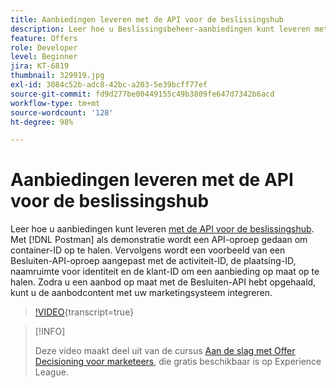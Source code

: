 ```yaml
---
title: Aanbiedingen leveren met de API voor de beslissingshub
description: Leer hoe u Beslissingsbeheer-aanbiedingen kunt leveren met de Beslissingen-API.
feature: Offers
role: Developer
level: Beginner
jira: KT-6819
thumbnail: 329919.jpg
exl-id: 3084c52b-adc8-42bc-a203-5e39bcff77ef
source-git-commit: fd9d277be00449155c49b3809fe647d7342b6acd
workflow-type: tm+mt
source-wordcount: '128'
ht-degree: 98%

---
```



# Aanbiedingen leveren met de API voor de beslissingshub

Leer hoe u aanbiedingen kunt leveren [met de API voor de beslissingshub](https://experienceleague.adobe.com/docs/journey-optimizer/using/offer-decisioniong/api-reference/offer-delivery/deliver-offers.html?lang=nl). Met [!DNL Postman] als demonstratie wordt een API-oproep gedaan om container-ID op te halen. Vervolgens wordt een voorbeeld van een Besluiten-API-oproep aangepast met de activiteit-ID, de plaatsing-ID, naamruimte voor identiteit en de klant-ID om een aanbieding op maat op te halen. Zodra u een aanbod op maat met de Besluiten-API hebt opgehaald, kunt u de aanbodcontent met uw marketingsysteem integreren.

>[!VIDEO](https://video.tv.adobe.com/v/329919?quality=12&learn=on){transcript=true}

>[!INFO]
>
> Deze video maakt deel uit van de cursus [Aan de slag met Offer Decisioning voor marketeers](https://experienceleague.adobe.com/?lang=nl&recommended=ExperiencePlatform-U-1-2020.1.offerdecisioning), die gratis beschikbaar is op Experience League.
